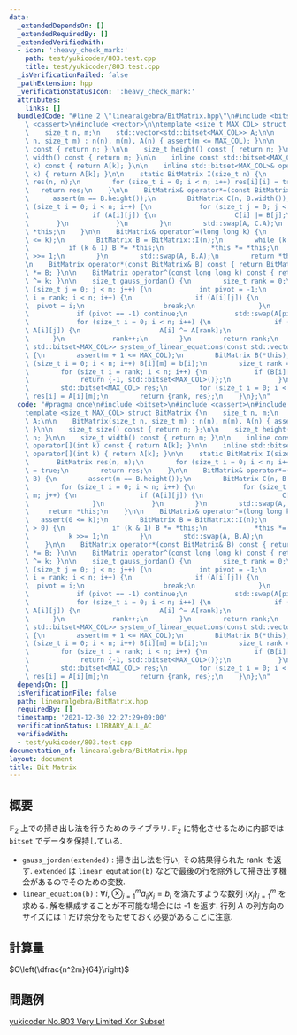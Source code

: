 ```yaml
---
data:
  _extendedDependsOn: []
  _extendedRequiredBy: []
  _extendedVerifiedWith:
  - icon: ':heavy_check_mark:'
    path: test/yukicoder/803.test.cpp
    title: test/yukicoder/803.test.cpp
  _isVerificationFailed: false
  _pathExtension: hpp
  _verificationStatusIcon: ':heavy_check_mark:'
  attributes:
    links: []
  bundledCode: "#line 2 \"linearalgebra/BitMatrix.hpp\"\n#include <bitset>\n#include\
    \ <cassert>\n#include <vector>\n\ntemplate <size_t MAX_COL> struct BitMatrix {\n\
    \    size_t n, m;\n    std::vector<std::bitset<MAX_COL>> A;\n\n    BitMatrix(size_t\
    \ n, size_t m) : n(n), m(m), A(n) { assert(m <= MAX_COL); }\n\n    size_t size()\
    \ const { return n; };\n\n    size_t height() const { return n; }\n\n    size_t\
    \ width() const { return m; }\n\n    inline const std::bitset<MAX_COL>& operator[](int\
    \ k) const { return A[k]; }\n\n    inline std::bitset<MAX_COL>& operator[](int\
    \ k) { return A[k]; }\n\n    static BitMatrix I(size_t n) {\n        BitMatrix\
    \ res(n, n);\n        for (size_t i = 0; i < n; i++) res[i][i] = true;\n     \
    \   return res;\n    }\n\n    BitMatrix& operator*=(const BitMatrix& B) {\n  \
    \      assert(m == B.height());\n        BitMatrix C(n, B.width());\n        for\
    \ (size_t i = 0; i < n; i++) {\n            for (size_t j = 0; j < m; j++) {\n\
    \                if (A[i][j]) {\n                    C[i] |= B[j];\n         \
    \       }\n            }\n        }\n        std::swap(A, C.A);\n        return\
    \ *this;\n    }\n\n    BitMatrix& operator^=(long long k) {\n        assert(0\
    \ <= k);\n        BitMatrix B = BitMatrix::I(n);\n        while (k > 0) {\n  \
    \          if (k & 1) B *= *this;\n            *this *= *this;\n            k\
    \ >>= 1;\n        }\n        std::swap(A, B.A);\n        return *this;\n    }\n\
    \n    BitMatrix operator*(const BitMatrix& B) const { return BitMatrix(*this)\
    \ *= B; }\n\n    BitMatrix operator^(const long long k) const { return BitMatrix(*this)\
    \ ^= k; }\n\n    size_t gauss_jordan() {\n        size_t rank = 0;\n        for\
    \ (size_t j = 0; j < m; j++) {\n            int pivot = -1;\n            for (size_t\
    \ i = rank; i < n; i++) {\n                if (A[i][j]) {\n                  \
    \  pivot = i;\n                    break;\n                }\n            }\n\
    \            if (pivot == -1) continue;\n            std::swap(A[pivot], A[rank]);\n\
    \            for (size_t i = 0; i < n; i++) {\n                if (i != rank and\
    \ A[i][j]) {\n                    A[i] ^= A[rank];\n                }\n      \
    \      }\n            rank++;\n        }\n        return rank;\n    }\n\n    std::pair<int,\
    \ std::bitset<MAX_COL>> system_of_linear_equations(const std::vector<bool>& b)\
    \ {\n        assert(m + 1 <= MAX_COL);\n        BitMatrix B(*this);\n        for\
    \ (size_t i = 0; i < n; i++) B[i][m] = b[i];\n        size_t rank = B.gauss_jordan();\n\
    \        for (size_t i = rank; i < n; i++) {\n            if (B[i][m]) {\n   \
    \             return {-1, std::bitset<MAX_COL>()};\n            }\n        }\n\
    \        std::bitset<MAX_COL> res;\n        for (size_t i = 0; i < rank; i++)\
    \ res[i] = A[i][m];\n        return {rank, res};\n    }\n};\n"
  code: "#pragma once\n#include <bitset>\n#include <cassert>\n#include <vector>\n\n\
    template <size_t MAX_COL> struct BitMatrix {\n    size_t n, m;\n    std::vector<std::bitset<MAX_COL>>\
    \ A;\n\n    BitMatrix(size_t n, size_t m) : n(n), m(m), A(n) { assert(m <= MAX_COL);\
    \ }\n\n    size_t size() const { return n; };\n\n    size_t height() const { return\
    \ n; }\n\n    size_t width() const { return m; }\n\n    inline const std::bitset<MAX_COL>&\
    \ operator[](int k) const { return A[k]; }\n\n    inline std::bitset<MAX_COL>&\
    \ operator[](int k) { return A[k]; }\n\n    static BitMatrix I(size_t n) {\n \
    \       BitMatrix res(n, n);\n        for (size_t i = 0; i < n; i++) res[i][i]\
    \ = true;\n        return res;\n    }\n\n    BitMatrix& operator*=(const BitMatrix&\
    \ B) {\n        assert(m == B.height());\n        BitMatrix C(n, B.width());\n\
    \        for (size_t i = 0; i < n; i++) {\n            for (size_t j = 0; j <\
    \ m; j++) {\n                if (A[i][j]) {\n                    C[i] |= B[j];\n\
    \                }\n            }\n        }\n        std::swap(A, C.A);\n   \
    \     return *this;\n    }\n\n    BitMatrix& operator^=(long long k) {\n     \
    \   assert(0 <= k);\n        BitMatrix B = BitMatrix::I(n);\n        while (k\
    \ > 0) {\n            if (k & 1) B *= *this;\n            *this *= *this;\n  \
    \          k >>= 1;\n        }\n        std::swap(A, B.A);\n        return *this;\n\
    \    }\n\n    BitMatrix operator*(const BitMatrix& B) const { return BitMatrix(*this)\
    \ *= B; }\n\n    BitMatrix operator^(const long long k) const { return BitMatrix(*this)\
    \ ^= k; }\n\n    size_t gauss_jordan() {\n        size_t rank = 0;\n        for\
    \ (size_t j = 0; j < m; j++) {\n            int pivot = -1;\n            for (size_t\
    \ i = rank; i < n; i++) {\n                if (A[i][j]) {\n                  \
    \  pivot = i;\n                    break;\n                }\n            }\n\
    \            if (pivot == -1) continue;\n            std::swap(A[pivot], A[rank]);\n\
    \            for (size_t i = 0; i < n; i++) {\n                if (i != rank and\
    \ A[i][j]) {\n                    A[i] ^= A[rank];\n                }\n      \
    \      }\n            rank++;\n        }\n        return rank;\n    }\n\n    std::pair<int,\
    \ std::bitset<MAX_COL>> system_of_linear_equations(const std::vector<bool>& b)\
    \ {\n        assert(m + 1 <= MAX_COL);\n        BitMatrix B(*this);\n        for\
    \ (size_t i = 0; i < n; i++) B[i][m] = b[i];\n        size_t rank = B.gauss_jordan();\n\
    \        for (size_t i = rank; i < n; i++) {\n            if (B[i][m]) {\n   \
    \             return {-1, std::bitset<MAX_COL>()};\n            }\n        }\n\
    \        std::bitset<MAX_COL> res;\n        for (size_t i = 0; i < rank; i++)\
    \ res[i] = A[i][m];\n        return {rank, res};\n    }\n};\n"
  dependsOn: []
  isVerificationFile: false
  path: linearalgebra/BitMatrix.hpp
  requiredBy: []
  timestamp: '2021-12-30 22:27:29+09:00'
  verificationStatus: LIBRARY_ALL_AC
  verifiedWith:
  - test/yukicoder/803.test.cpp
documentation_of: linearalgebra/BitMatrix.hpp
layout: document
title: Bit Matrix
---
```


## 概要
$\mathbb{F}_2$ 上での掃き出し法を行うためのライブラリ. $\mathbb{F}_2$ に特化させるために内部では `bitset` でデータを保持している.
- `gauss_jordan(extended)` : 掃き出し法を行い, その結果得られた $\operatorname{rank}$ を返す. `extended` は `linear_equtation(b)` などで最後の行を除外して掃き出す機会があるのでそのための変数.
- `linear_equation(b)` : $\forall i,\ \otimes_{j=1}^m a_{ij}x_j = b_i$ を満たすような数列 $\{x_j\}_{j=1}^m$ を求める. 解を構成することが不可能な場合には -1 を返す. 行列 $A$ の列方向のサイズには 1 だけ余分をもたせておく必要があることに注意.

## 計算量
$O\left(\dfrac{n^2m}{64}\right)$

## 問題例
[yukicoder No.803 Very Limited Xor Subset](https://yukicoder.me/problems/no/803)
